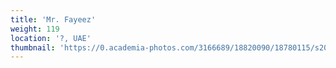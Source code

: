 ```yaml
---
title: 'Mr. Fayeez'
weight: 119
location: '?, UAE'
thumbnail: 'https://0.academia-photos.com/3166689/18820090/18780115/s200_k.kalyanasundaram.jpg'
---
```

